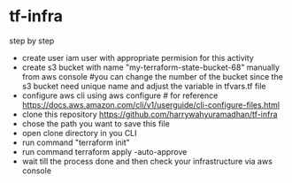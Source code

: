 # tf-infra
step by step

- create user iam user with appropriate permision for this activity 
- create s3 bucket with name "my-terraform-state-bucket-68" manually from aws console #you can change the number of the bucket since the s3 bucket need unique name and adjust the variable in tfvars.tf file
- configure aws cli using aws configure  # for reference    https://docs.aws.amazon.com/cli/v1/userguide/cli-configure-files.html
- clone this repository https://github.com/harrywahyuramadhan/tf-infra
- chose the path you want to save this file
- open clone directory in you CLI
- run command "terraform init"
- run command terraform apply -auto-approve
- wait till the process done and then check your infrastructure via aws console 
